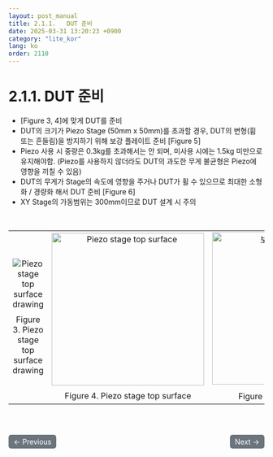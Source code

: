 ```yaml
---
layout: post_manual
title: 2.1.1.	DUT 준비
date: 2025-03-31 13:20:23 +0900
category: "lite_kor"
lang: ko
order: 2110
---
```


# 2.1.1.	DUT 준비

-	[Figure 3, 4]에 맞게 DUT를 준비
-	DUT의 크기가 Piezo Stage (50mm x 50mm)를 초과할 경우, DUT의 변형(휨 또는 흔들림)을 방지하기 위해 보강 플레이트 준비 [Figure 5]
-	Piezo 사용 시 중량은 0.3kg를 초과해서는 안 되며, 미사용 시에는 1.5kg 미만으로 유지해야함. (Piezo를 사용하지 않더라도 DUT의 과도한 무게 불균형은 Piezo에 영향을 끼칠 수 있음)
-	DUT의 무게가 Stage의 속도에 영향을 주거나 DUT가 휠 수 있으므로 최대한 소형화 / 경량화 해서 DUT 준비 [Figure 6]
-	XY Stage의 가동범위는 300mm이므로 DUT 설계 시 주의


<br/> <!-- 한줄 띄기 -->

<!-- 2x2 이미지 테이블 -->
<table align="center">
  <tr>
    <td align="center">
      <img src="/assets/Chapter-2/Piezo stage top surface drawing.png" alt="Piezo stage top surface drawing">
      <div style="margin-top: 10px;">Figure 3. Piezo stage top surface drawing</div>
    </td>
    <td align="center">
      <img width="300" height="auto" src="/assets/Chapter-2/Piezo stage top surface.png" alt="Piezo stage top surface">
      <div style="margin-top: 10px;">Figure 4. Piezo stage top surface</div>
    </td>
    <td align="center">
      <img width="300" height="auto" src="/assets/Chapter-2/보강 플레이트 예시.png" alt="보강 플레이트 예시">
      <div style="margin-top: 10px;">Figure 5. 보강 플레이트 예시</div>
    </td>
    <td align="center">
      <img width="300" height="auto" src="/assets/Chapter-2/경량화 DUT 예시.png" alt="경량화 DUT 예시">
      <div style="margin-top: 10px;">Figure 6. 경량화 DUT 예시</div>
    </td>
  </tr>
</table>

<!-- 이전/다음 페이지 버튼 -->
<br/>
<br/>
<div style="display: flex; justify-content: space-between; align-items: center; margin-top: 10;">
  <!-- 이전 페이지 버튼 -->
  <a href="/manuals/manuals_lite_kor/Chapter 2/Chapter 2-1/" class="btn btn-primary" style="display: inline-block; padding: 5px 10px; background-color: #6c757d; color: white; text-decoration: none; border-radius: 5px;">
    ← Previous
  </a>

  <!-- 다음 페이지 버튼 -->
  <a href="/manuals/manuals_lite_kor/Chapter 2/Chapter 2-1-2/" class="btn btn-primary" style="display: inline-block; padding: 5px 10px; background-color: #6c757d; color: white; text-decoration: none; border-radius: 5px;">
    Next →
  </a>
</div>